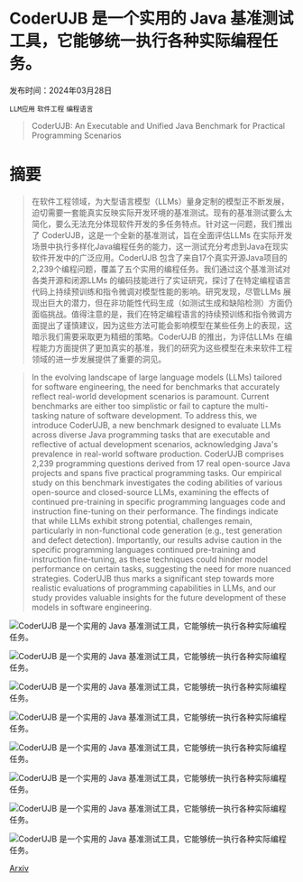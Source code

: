 # CoderUJB 是一个实用的 Java 基准测试工具，它能够统一执行各种实际编程任务。

发布时间：2024年03月28日

`LLM应用` `软件工程` `编程语言`

> CoderUJB: An Executable and Unified Java Benchmark for Practical Programming Scenarios

# 摘要

> 在软件工程领域，为大型语言模型（LLMs）量身定制的模型正不断发展，迫切需要一套能真实反映实际开发环境的基准测试。现有的基准测试要么太简化，要么无法充分体现软件开发的多任务特点。针对这一问题，我们推出了 CoderUJB，这是一个全新的基准测试，旨在全面评估LLMs 在实际开发场景中执行多样化Java编程任务的能力，这一测试充分考虑到Java在现实软件开发中的广泛应用。CoderUJB 包含了来自17个真实开源Java项目的2,239个编程问题，覆盖了五个实用的编程任务。我们通过这个基准测试对各类开源和闭源LLMs 的编码技能进行了实证研究，探讨了在特定编程语言代码上持续预训练和指令微调对模型性能的影响。研究发现，尽管LLMs 展现出巨大的潜力，但在非功能性代码生成（如测试生成和缺陷检测）方面仍面临挑战。值得注意的是，我们在特定编程语言的持续预训练和指令微调方面提出了谨慎建议，因为这些方法可能会影响模型在某些任务上的表现，这暗示我们需要采取更为精细的策略。CoderUJB 的推出，为评估LLMs 在编程能力方面提供了更加真实的基准，我们的研究为这些模型在未来软件工程领域的进一步发展提供了重要的洞见。

> In the evolving landscape of large language models (LLMs) tailored for software engineering, the need for benchmarks that accurately reflect real-world development scenarios is paramount. Current benchmarks are either too simplistic or fail to capture the multi-tasking nature of software development. To address this, we introduce CoderUJB, a new benchmark designed to evaluate LLMs across diverse Java programming tasks that are executable and reflective of actual development scenarios, acknowledging Java's prevalence in real-world software production. CoderUJB comprises 2,239 programming questions derived from 17 real open-source Java projects and spans five practical programming tasks. Our empirical study on this benchmark investigates the coding abilities of various open-source and closed-source LLMs, examining the effects of continued pre-training in specific programming languages code and instruction fine-tuning on their performance. The findings indicate that while LLMs exhibit strong potential, challenges remain, particularly in non-functional code generation (e.g., test generation and defect detection). Importantly, our results advise caution in the specific programming languages continued pre-training and instruction fine-tuning, as these techniques could hinder model performance on certain tasks, suggesting the need for more nuanced strategies. CoderUJB thus marks a significant step towards more realistic evaluations of programming capabilities in LLMs, and our study provides valuable insights for the future development of these models in software engineering.

![CoderUJB 是一个实用的 Java 基准测试工具，它能够统一执行各种实际编程任务。](../../../paper_images/2403.19287/x1.png)

![CoderUJB 是一个实用的 Java 基准测试工具，它能够统一执行各种实际编程任务。](../../../paper_images/2403.19287/x2.png)

![CoderUJB 是一个实用的 Java 基准测试工具，它能够统一执行各种实际编程任务。](../../../paper_images/2403.19287/x3.png)

![CoderUJB 是一个实用的 Java 基准测试工具，它能够统一执行各种实际编程任务。](../../../paper_images/2403.19287/x4.png)

![CoderUJB 是一个实用的 Java 基准测试工具，它能够统一执行各种实际编程任务。](../../../paper_images/2403.19287/x5.png)

![CoderUJB 是一个实用的 Java 基准测试工具，它能够统一执行各种实际编程任务。](../../../paper_images/2403.19287/x6.png)

![CoderUJB 是一个实用的 Java 基准测试工具，它能够统一执行各种实际编程任务。](../../../paper_images/2403.19287/x7.png)

![CoderUJB 是一个实用的 Java 基准测试工具，它能够统一执行各种实际编程任务。](../../../paper_images/2403.19287/x8.png)

[Arxiv](https://arxiv.org/abs/2403.19287)